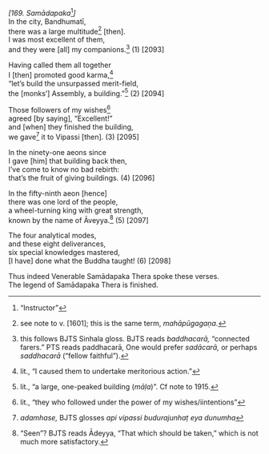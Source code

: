 *\[169. Samādapaka*[^1]*\]*  
In the city, Bandhumatī,  
there was a large multitude[^2] \[then\].  
I was most excellent of them,  
and they were \[all\] my companions.[^3] (1) \[2093\]

Having called them all together  
I \[then\] promoted good karma,[^4]  
“let’s build the unsurpassed merit-field,  
the \[monks’\] Assembly, a building.”[^5] (2) \[2094\]

Those followers of my wishes[^6]  
agreed \[by saying\], “Excellent!”  
and \[when\] they finished the building,  
we gave[^7] it to Vipassi \[then\]. (3) \[2095\]

In the ninety-one aeons since  
I gave \[him\] that building back then,  
I’ve come to know no bad rebirth:  
that’s the fruit of giving buildings. (4) \[2096\]

In the fifty-ninth aeon \[hence\]  
there was one lord of the people,  
a wheel-turning king with great strength,  
known by the name of Āveyya.[^8] (5) \[2097\]

The four analytical modes,  
and these eight deliverances,  
six special knowledges mastered,  
\[I have\] done what the Buddha taught! (6) \[2098\]

Thus indeed Venerable Samādapaka Thera spoke these verses.  
The legend of Samādapaka Thera is finished.  
[^1]: “Instructor”  
[^2]: see note to v. \[1601\]; this is the same term, *mahāpūgagaṇa.*  
[^3]: this follows BJTS Sinhala gloss. BJTS reads *baddhacarā,*
    “connected farers.” PTS reads paddhacarā, One would prefer
    *sadācarā,* or perhaps *saddhacarā* (“fellow faithful”).  
[^4]: lit., “I caused them to undertake meritorious action.”  
[^5]: lit., “a large, one-peaked building (*māḷa*)”. Cf note to 1915.  
[^6]: lit., “they who followed under the power of my wishes/iintentions”  
[^7]: *adamhase,* BJTS glosses *api vipassi budurajunhaṭ eya dunumha*  
[^8]: “Seen”? BJTS reads Ādeyya, “That which should be taken,” which is
    not much more satisfactory.
